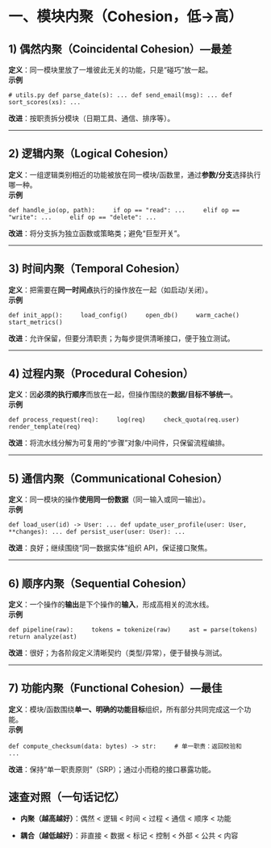 # 一、模块内聚（Cohesion，低→高）

## 1) 偶然内聚（Coincidental Cohesion）—最差

**定义**：同一模块里放了一堆彼此无关的功能，只是“碰巧”放一起。  
**示例**

`# utils.py def parse_date(s): ... def send_email(msg): ... def sort_scores(xs): ...`

**改进**：按职责拆分模块（日期工具、通信、排序等）。

---

## 2) 逻辑内聚（Logical Cohesion）

**定义**：一组逻辑类别相近的功能被放在同一模块/函数里，通过**参数/分支**选择执行哪一种。  
**示例**

`def handle_io(op, path):     if op == "read": ...     elif op == "write": ...     elif op == "delete": ...`

**改进**：将分支拆为独立函数或策略类；避免“巨型开关”。

---

## 3) 时间内聚（Temporal Cohesion）

**定义**：把需要在**同一时间点**执行的操作放在一起（如启动/关闭）。  
**示例**

`def init_app():     load_config()     open_db()     warm_cache()     start_metrics()`

**改进**：允许保留，但要分清职责；为每步提供清晰接口，便于独立测试。

---

## 4) 过程内聚（Procedural Cohesion）

**定义**：因**必须的执行顺序**而放在一起，但操作围绕的**数据/目标不够统一**。  
**示例**

`def process_request(req):     log(req)     check_quota(req.user)     render_template(req)`

**改进**：将流水线分解为可复用的“步骤”对象/中间件，只保留流程编排。

---

## 5) 通信内聚（Communicational Cohesion）

**定义**：同一模块的操作**使用同一份数据**（同一输入或同一输出）。  
**示例**

`def load_user(id) -> User: ... def update_user_profile(user: User, **changes): ... def persist_user(user: User): ...`

**改进**：良好；继续围绕“同一数据实体”组织 API，保证接口聚焦。

---

## 6) 顺序内聚（Sequential Cohesion）

**定义**：一个操作的**输出**是下个操作的**输入**，形成高相关的流水线。  
**示例**

`def pipeline(raw):     tokens = tokenize(raw)     ast = parse(tokens)     return analyze(ast)`

**改进**：很好；为各阶段定义清晰契约（类型/异常），便于替换与测试。

---

## 7) 功能内聚（Functional Cohesion）—最佳

**定义**：模块/函数围绕**单一、明确的功能目标**组织，所有部分共同完成这一个功能。  
**示例**

`def compute_checksum(data: bytes) -> str:     # 单一职责：返回校验和     ...`

**改进**：保持“单一职责原则”（SRP）；通过小而稳的接口暴露功能。

## 速查对照（一句话记忆）

- **内聚（越高越好）**：偶然 < 逻辑 < 时间 < 过程 < 通信 < 顺序 < 功能
    
- **耦合（越低越好）**：非直接 < 数据 < 标记 < 控制 < 外部 < 公共 < 内容